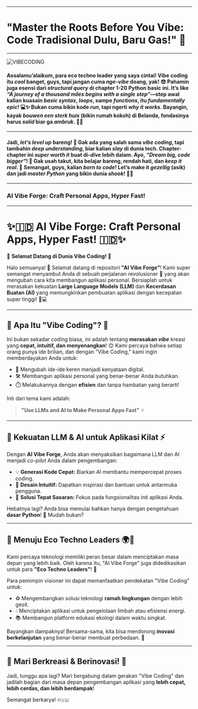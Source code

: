 
---
# "Master the Roots Before You Vibe: Code Tradisional Dulu, Baru Gas!" 🌟
---
![VIBECODING](https://github.com/arry-hutomo/ETL--AICONCEPT/blob/main/STAGES%201-2/vibe%20coding%20with%20python.png)


#### Assalamu’alaikum, para eco techno leader yang saya cintai! Vibe coding itu *cool* banget, guys, tapi jangan cuma *nge-vibe* doang, yak! 😎 Pahamin juga esensi dari *structural query* di chapter 1-20 Python basic ini. It’s like *“A journey of a thousand miles begins with a single step”*—step awal kalian kuasain *basic syntax*, *loops*, sampe *functions*, itu *fundamentally epic*! 💻✨ Bukan cuma bikin kode *run*, tapi ngerti *why it works*. Bayangin, kayak *bouwen een sterk huis* (bikin rumah kokoh) di Belanda, fondasinya harus *solid* biar ga *ambruk*. 🏡💪
---
#### Jadi, *let’s level up* bareng! 🚀 Gak ada yang salah sama *vibe coding*, tapi tambahin *deep understanding*, biar kalian *slay* di dunia tech. Chapter-chapter ini *super worth it* buat di-*dive* lebih dalam. Ayo, *“Dream big, code bigger”*! 🌟 Gak usah takut, kita belajar bareng, rendah hati, dan *keep it real*. 🙌 Semangat, guys, kalian *born to code*! Let’s make it *gezellig* (asik) dan jadi *master Python* yang bikin dunia *shook*! 🐍🔥



---
### AI Vibe Forge: Craft Personal Apps, Hyper Fast!
---

# ✨🇮🇩 AI Vibe Forge: Craft Personal Apps, Hyper Fast! 🇮🇩✨

🎉 **Selamat Datang di Dunia Vibe Coding!** 🎉

Halo semuanya! 👋 Selamat datang di repositori **"AI Vibe Forge"**! Kami super semangat menyambut Anda di sebuah perjalanan revolusioner 🚀 yang akan mengubah cara kita membangun aplikasi personal. Bersiaplah untuk merasakan kekuatan **Large Language Models (LLM)** dan **Kecerdasan Buatan (AI)** yang memungkinkan pembuatan aplikasi dengan kecepatan super tinggi! 💨💻

---

## 🌟 Apa Itu "Vibe Coding"? 🌟

Ini bukan sekadar coding biasa, ini adalah tentang **merasakan *vibe*** kreasi yang **cepat, intuitif, dan menyenangkan**! 😊 Kami percaya bahwa setiap orang punya ide brilian, dan dengan "Vibe Coding," kami ingin memberdayakan Anda untuk:

* 🧠 Mengubah ide-ide keren menjadi kenyataan digital.
* 🛠️ Membangun aplikasi personal yang benar-benar Anda butuhkan.
* ⏱️ Melakukannya dengan **efisien** dan tanpa hambatan yang berarti!

Inti dari tema kami adalah:
> **"Use LLMs and AI to Make Personal Apps Fast"** ⚡

---

## 🤖 Kekuatan LLM & AI untuk Aplikasi Kilat ⚡

Dengan **AI Vibe Forge**, Anda akan menyaksikan bagaimana LLM dan AI menjadi *co-pilot* Anda dalam pengembangan:

* 💡 **Generasi Kode Cepat:** Biarkan AI membantu mempercepat proses coding.
* 🎨 **Desain Intuitif:** Dapatkan inspirasi dan bantuan untuk antarmuka pengguna.
* 🎯 **Solusi Tepat Sasaran:** Fokus pada fungsionalitas inti aplikasi Anda.

Hebatnya lagi? Anda bisa memulai bahkan hanya dengan pengetahuan **dasar Python**! 🐍 Mudah bukan?

---

## 🌱 Menuju Eco Techno Leaders 🌍🤝

Kami percaya teknologi memiliki peran besar dalam menciptakan masa depan yang lebih baik. Oleh karena itu, "AI Vibe Forge" juga didedikasikan untuk para **"Eco Techno Leaders"**! 🌳

Para pemimpin visioner ini dapat memanfaatkan pendekatan "Vibe Coding" untuk:

* ♻️ Mengembangkan solusi teknologi **ramah lingkungan** dengan lebih gesit.
* 💧 Menciptakan aplikasi untuk pengelolaan limbah atau efisiensi energi.
* 📚 Membangun platform edukasi ekologi dalam waktu singkat.

Bayangkan dampaknya! Bersama-sama, kita bisa mendorong **inovasi berkelanjutan** yang benar-benar membuat perbedaan. 💪

---

## 🚀 Mari Berkreasi & Berinovasi! 🚀

Jadi, tunggu apa lagi? Mari bergabung dalam gerakan "Vibe Coding" dan jadilah bagian dari masa depan pengembangan aplikasi yang **lebih cepat, lebih cerdas, dan lebih berdampak**!

Semangat berkarya! 🔥🇮🇩
